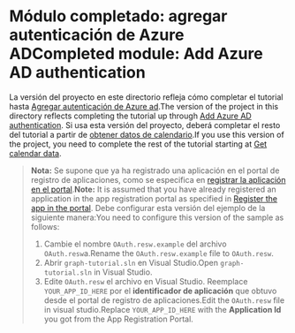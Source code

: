 # <a name="completed-module-add-azure-ad-authentication"></a><span data-ttu-id="6ea7d-101">Módulo completado: agregar autenticación de Azure AD</span><span class="sxs-lookup"><span data-stu-id="6ea7d-101">Completed module: Add Azure AD authentication</span></span>

<span data-ttu-id="6ea7d-102">La versión del proyecto en este directorio refleja cómo completar el tutorial hasta [Agregar autenticación de Azure ad](https://docs.microsoft.com/graph/training/uwp-tutorial?tutorial-step=3).</span><span class="sxs-lookup"><span data-stu-id="6ea7d-102">The version of the project in this directory reflects completing the tutorial up through [Add Azure AD authentication](https://docs.microsoft.com/graph/training/uwp-tutorial?tutorial-step=3).</span></span> <span data-ttu-id="6ea7d-103">Si usa esta versión del proyecto, deberá completar el resto del tutorial a partir de [obtener datos de calendario](https://docs.microsoft.com/graph/training/uwp-tutorial?tutorial-step=4).</span><span class="sxs-lookup"><span data-stu-id="6ea7d-103">If you use this version of the project, you need to complete the rest of the tutorial starting at [Get calendar data](https://docs.microsoft.com/graph/training/uwp-tutorial?tutorial-step=4).</span></span>

> <span data-ttu-id="6ea7d-104">**Nota:** Se supone que ya ha registrado una aplicación en el portal de registro de aplicaciones, como se especifica en [registrar la aplicación en el portal](https://docs.microsoft.com/graph/training/uwp-tutorial?tutorial-step=2).</span><span class="sxs-lookup"><span data-stu-id="6ea7d-104">**Note:** It is assumed that you have already registered an application in the app registration portal as specified in [Register the app in the portal](https://docs.microsoft.com/graph/training/uwp-tutorial?tutorial-step=2).</span></span> <span data-ttu-id="6ea7d-105">Debe configurar esta versión del ejemplo de la siguiente manera:</span><span class="sxs-lookup"><span data-stu-id="6ea7d-105">You need to configure this version of the sample as follows:</span></span>
>
> 1. <span data-ttu-id="6ea7d-106">Cambie el nombre `OAuth.resw.example` del archivo `OAuth.resw`a.</span><span class="sxs-lookup"><span data-stu-id="6ea7d-106">Rename the `OAuth.resw.example` file to `OAuth.resw`.</span></span>
> 1. <span data-ttu-id="6ea7d-107">Abrir `graph-tutorial.sln` en Visual Studio.</span><span class="sxs-lookup"><span data-stu-id="6ea7d-107">Open `graph-tutorial.sln` in Visual Studio.</span></span>
> 1. <span data-ttu-id="6ea7d-108">Edite `OAuth.resw` el archivo en Visual Studio. Reemplace `YOUR_APP_ID_HERE` por el **identificador de aplicación** que obtuvo desde el portal de registro de aplicaciones.</span><span class="sxs-lookup"><span data-stu-id="6ea7d-108">Edit the `OAuth.resw` file in visual studio.Replace `YOUR_APP_ID_HERE` with the **Application Id** you got from the App Registration Portal.</span></span>